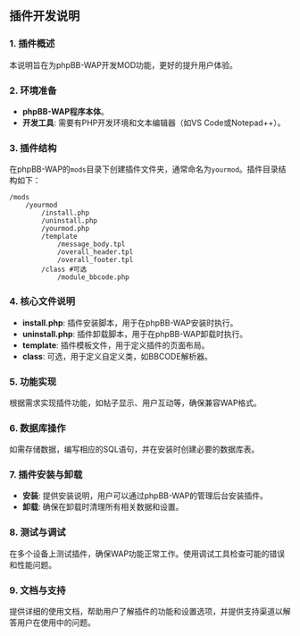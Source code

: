## 插件开发说明

### 1. 插件概述
本说明旨在为phpBB-WAP开发MOD功能，更好的提升用户体验。

### 2. 环境准备
- **phpBB-WAP程序本体**。
- **开发工具**: 需要有PHP开发环境和文本编辑器（如VS Code或Notepad++）。

### 3. 插件结构
在phpBB-WAP的`mods`目录下创建插件文件夹，通常命名为`yourmod`。插件目录结构如下：


```
/mods
    /yourmod
        /install.php
        /uninstall.php
        /yourmod.php
        /template
            /message_body.tpl
            /overall_header.tpl
            /overall_footer.tpl
        /class #可选
            /module_bbcode.php
```

### 4. 核心文件说明
- **install.php**: 插件安装脚本，用于在phpBB-WAP安装时执行。
- **uninstall.php**: 插件卸载脚本，用于在phpBB-WAP卸载时执行。
- **template**: 插件模板文件，用于定义插件的页面布局。
- **class**: 可选，用于定义自定义类，如BBCODE解析器。

### 5. 功能实现
根据需求实现插件功能，如帖子显示、用户互动等，确保兼容WAP格式。

### 6. 数据库操作
如需存储数据，编写相应的SQL语句，并在安装时创建必要的数据库表。

### 7. 插件安装与卸载
- **安装**: 提供安装说明，用户可以通过phpBB-WAP的管理后台安装插件。
- **卸载**: 确保在卸载时清理所有相关数据和设置。

### 8. 测试与调试
在多个设备上测试插件，确保WAP功能正常工作。使用调试工具检查可能的错误和性能问题。

### 9. 文档与支持
提供详细的使用文档，帮助用户了解插件的功能和设置选项，并提供支持渠道以解答用户在使用中的问题。